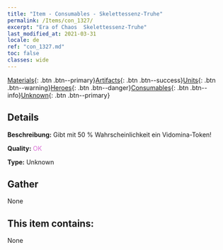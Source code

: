 ```yaml
---
title: "Item - Consumables - Skelettessenz-Truhe"
permalink: /Items/con_1327/
excerpt: "Era of Chaos  Skelettessenz-Truhe"
last_modified_at: 2021-03-31
locale: de
ref: "con_1327.md"
toc: false
classes: wide
---
```

 [Materials](/de/Items/){: .btn .btn--primary}[Artifacts](/de/Items/Artifacts/){: .btn .btn--success}[Units](/de/Items/Units/){: .btn .btn--warning}[Heroes](/de/Items/Heroes/){: .btn .btn--danger}[Consumables](/de/Items/Consumables/){: .btn .btn--info}[Unknown](/de/Items/Unknown/){: .btn .btn--primary}

## Details
 **Beschreibung:** Gibt mit 50 % Wahrscheinlichkeit ein Vidomina-Token!

 **Quality:** <span style="color: #DA70D6">OK</span>

 **Type:** Unknown

## Gather

  None

## This item contains:

  None

